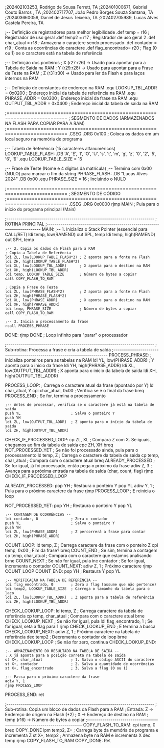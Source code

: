 ;202402103253, Rodrigo de Sousa Ferrett, TA
;202401000671, Gabriel Couto Barros , TA
;202402717707, João Pedro Borges Souza Santana, TA
;202403660059, Daniel de Jesus Teixeira, TA
;202402705989, Lucas Alves Castela Pereira, TA


;-- Definição de registradores para melhor legibilidade
.def temp           = r16  ; Registrador de uso geral
.def temp2          = r17  ; Registrador de uso geral 2
.def char_atual     = r18  ; Armazena o caractere sendo processado
.def contador       = r19  ; Conta as ocorrências do caractere
.def flag_encontrado= r20  ; Flag (0 ou 1) se o caractere está na tabela de referência

;-- Definição dos ponteiros
; X (r27:r26) -> Usado para apontar para a Tabela de Saída na RAM
; Y (r29:r28) -> Usado para apontar para a Frase de Teste na RAM
; Z (r31:r30) -> Usado para ler da Flash e para laços internos na RAM

;-- Definição de constantes de endereço na RAM
.equ LOOKUP_TBL_ADDR = 0x0200  ; Endereço inicial da tabela de referência na RAM
.equ PHRASE_ADDR     = 0x0300  ; Endereço inicial da frase na RAM
.equ OUTPUT_TBL_ADDR = 0x0400  ; Endereço inicial da tabela de saída na RAM

;===========================================================================
; SEGMENTO DE DADOS (ARMAZENADOS NA FLASH PARA COPIAR PARA A RAM)
;===========================================================================
.CSEG
.ORG 0x100 ; Coloca os dados em um local seguro na memória de programa

;-- Tabela de Referência (15 caracteres alfanuméricos)
LOOKUP_TABLE_FLASH:
.DB 'A', 'E', 'I', 'O', 'U', 's', 't', 'm', 'g', 'z', '0', '2', '5', '6', '9'
.equ LOOKUP_TABLE_SIZE = 15

;-- Frase de Teste (Nome e 4 dígitos da matrícula)
;-- Termina com 0x00 (NULO) para marcar o fim da string
PHRASE_FLASH:
.DB "Lucas Alves 2024"
.DB 0x00
.equ PHRASE_SIZE = 16 ; Incluindo o NULO

;===========================================================================
; SEGMENTO DE CÓDIGO
;===========================================================================
.CSEG
.ORG 0x0000
    rjmp MAIN ; Pula para o início do programa principal (Main)

;---------------------------------------------------------------------------
; ROTINA PRINCIPAL
;---------------------------------------------------------------------------
MAIN:
    ;-- 1. Inicializa o Stack Pointer (essencial para CALL/RET)
    ldi temp, low(RAMEND)
    out SPL, temp
    ldi temp, high(RAMEND)
    out SPH, temp

    ;-- 2. Copia os dados da Flash para a RAM
    ; Copia a Tabela de Referência
    ldi ZL, low(LOOKUP_TABLE_FLASH*2) ; Z aponta para a fonte na Flash
    ldi ZH, high(LOOKUP_TABLE_FLASH*2)
    ldi XL, low(LOOKUP_TBL_ADDR)      ; X aponta para o destino na RAM
    ldi XH, high(LOOKUP_TBL_ADDR)
    ldi temp, LOOKUP_TABLE_SIZE       ; Número de bytes a copiar
    call COPY_FLASH_TO_RAM

    ; Copia a Frase de Teste
    ldi ZL, low(PHRASE_FLASH*2)       ; Z aponta para a fonte na Flash
    ldi ZH, high(PHRASE_FLASH*2)
    ldi XL, low(PHRASE_ADDR)          ; X aponta para o destino na RAM
    ldi XH, high(PHRASE_ADDR)
    ldi temp, PHRASE_SIZE             ; Número de bytes a copiar
    call COPY_FLASH_TO_RAM

    ;-- 3. Inicia o processamento da frase
    rcall PROCESS_PHRASE

DONE:
    rjmp DONE       ; Loop infinito para "parar" o processador

;---------------------------------------------------------------------------
; Sub-rotina: Processa a frase e cria a tabela de saída
;---------------------------------------------------------------------------
PROCESS_PHRASE:
    ; Inicializa ponteiros para as tabelas na RAM
    ldi YL, low(PHRASE_ADDR)      ; Y aponta para o início da frase
    ldi YH, high(PHRASE_ADDR)
    ldi XL, low(OUTPUT_TBL_ADDR)  ; X aponta para o início da tabela de saída
    ldi XH, high(OUTPUT_TBL_ADDR)

PROCESS_LOOP:
    ; Carrega o caractere atual da frase (apontado por Y)
    ld char_atual, Y
    cpi char_atual, 0x00          ; Verifica se é o final da frase
    breq PROCESS_END              ; Se for, termina o processamento

    ;-- Antes de processar, verifica se o caractere já está na tabela de saída
    push YL                       ; Salva o ponteiro Y
    push YH
    ldi ZL, low(OUTPUT_TBL_ADDR)  ; Z aponta para o início da tabela de saída
    ldi ZH, high(OUTPUT_TBL_ADDR)
CHECK_IF_PROCESSED_LOOP:
    cp ZL, XL                     ; Compara Z com X. Se iguais, chegamos ao fim da tabela de saída
    cpc ZH, XH
    breq NOT_PROCESSED_YET        ; Se não foi processado ainda, pula para o processamento
    ld temp, Z                    ; Carrega o caractere da tabela de saída
    cp temp, char_atual           ; Compara com o caractere atual
    breq ALREADY_PROCESSED        ; Se for igual, já foi processado, então pega o próximo da frase
    adiw Z, 3                     ; Avança para a próxima entrada na tabela de saída (char, count, flag)
    rjmp CHECK_IF_PROCESSED_LOOP

ALREADY_PROCESSED:
    pop YH                        ; Restaura o ponteiro Y
    pop YL
    adiw Y, 1                     ; Pula para o próximo caractere da frase
    rjmp PROCESS_LOOP             ; E reinicia o loop

NOT_PROCESSED_YET:
    pop YH                        ; Restaura o ponteiro Y
    pop YL

    ;-- CONTAGEM DE OCORRÊNCIAS --
    ldi contador, 0               ; Zera o contador
    push YL                       ; Salva o ponteiro Y
    push YH
    ldi ZL, low(PHRASE_ADDR)      ; Z percorrerá a frase para contar
    ldi ZH, high(PHRASE_ADDR)
COUNT_LOOP:
    ld temp, Z                    ; Carrega caractere da frase com o ponteiro Z
    cpi temp, 0x00                ; Fim da frase?
    breq COUNT_END                ; Se sim, termina a contagem
    cp temp, char_atual           ; Compara com o caractere que estamos analisando
    brne COUNT_NEXT               ; Se não for igual, pula
    inc contador                  ; Se for igual, incrementa o contador
COUNT_NEXT:
    adiw Z, 1                     ; Próximo caractere
    rjmp COUNT_LOOP
COUNT_END:
    pop YH                        ; Restaura Y
    pop YL

    ;-- VERIFICAÇÃO NA TABELA DE REFERÊNCIA --
    ldi flag_encontrado, 0        ; Zera a flag (assume que não pertence)
    ldi temp2, LOOKUP_TABLE_SIZE  ; Carrega o tamanho da tabela para o laço
    ldi ZL, low(LOOKUP_TBL_ADDR)  ; Z aponta para a tabela de referência
    ldi ZH, high(LOOKUP_TBL_ADDR)
CHECK_LOOKUP_LOOP:
    ld temp, Z                    ; Carrega caractere da tabela de referência
    cp temp, char_atual           ; Compara com o caractere atual
    brne CHECK_LOOKUP_NEXT        ; Se não for igual, pula
    ldi flag_encontrado, 1        ; Se for igual, seta a flag para 1
    rjmp CHECK_LOOKUP_END         ; E termina a busca
CHECK_LOOKUP_NEXT:
    adiw Z, 1                     ; Próximo caractere na tabela de referência
    dec temp2                     ; Decrementa o contador de loop
    brne CHECK_LOOKUP_LOOP        ; Se não for zero, continua
CHECK_LOOKUP_END:

    ;-- ARMAZENAMENTO DO RESULTADO NA TABELA DE SAÍDA --
    ; X já aponta para a posição correta na tabela de saída
    st X+, char_atual             ; 1. Salva o código ASCII do caractere
    st X+, contador               ; 2. Salva a quantidade de ocorrências
    st X+, flag_encontrado        ; 3. Salva a flag (0 ou 1)

    ;-- Passa para o próximo caractere da frase
    adiw Y, 1
    rjmp PROCESS_LOOP

PROCESS_END:
    ret

;---------------------------------------------------------------------------
; Sub-rotina: Copia um bloco de dados da Flash para a RAM
; Entrada: Z -> Endereço de origem na Flash (*2)
;          X -> Endereço de destino na RAM
;          temp (r16) -> Número de bytes a copiar
;---------------------------------------------------------------------------
COPY_FLASH_TO_RAM:
    cpi temp, 0
    breq COPY_DONE
    lpm temp2, Z+   ; Carrega byte da memória de programa e incrementa Z
    st X+, temp2    ; Armazena byte na RAM e incrementa X
    dec temp
    rjmp COPY_FLASH_TO_RAM
COPY_DONE:
    Ret
